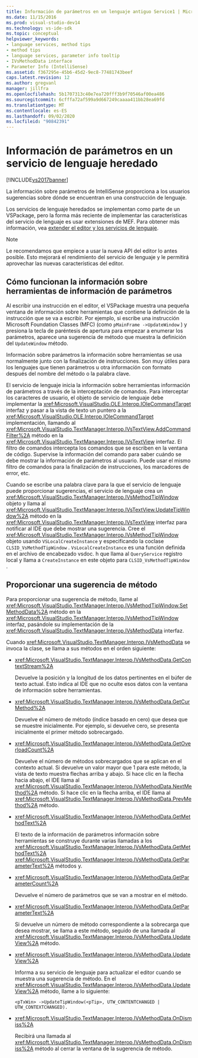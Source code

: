 ```yaml
---
title: Información de parámetros en un lenguaje antiguo Service1 | Microsoft Docs
ms.date: 11/15/2016
ms.prod: visual-studio-dev14
ms.technology: vs-ide-sdk
ms.topic: conceptual
helpviewer_keywords:
- language services, method tips
- method tips
- language services, parameter info tooltip
- IVsMethodData interface
- Parameter Info (IntelliSense)
ms.assetid: f367295e-45b6-45d2-9ec8-77481743beef
caps.latest.revision: 12
ms.author: gregvanl
manager: jillfra
ms.openlocfilehash: 5b1707313c40e7ea720fff3b9f70546af00ea486
ms.sourcegitcommit: 6cfffa72af599a9d667249caaaa411bb28ea69fd
ms.translationtype: MT
ms.contentlocale: es-ES
ms.lasthandoff: 09/02/2020
ms.locfileid: "90842391"
---
```

# <a name="parameter-info-in-a-legacy-language-service"></a>Información de parámetros en un servicio de lenguaje heredado
[!INCLUDE[vs2017banner](../../includes/vs2017banner.md)]

La información sobre parámetros de IntelliSense proporciona a los usuarios sugerencias sobre dónde se encuentran en una construcción de lenguaje.  
  
 Los servicios de lenguaje heredados se implementan como parte de un VSPackage, pero la forma más reciente de implementar las características del servicio de lenguaje es usar extensiones de MEF. Para obtener más información, vea [extender el editor y los servicios de lenguaje](../../extensibility/extending-the-editor-and-language-services.md).  
  
> [!NOTE]
> Le recomendamos que empiece a usar la nueva API del editor lo antes posible. Esto mejorará el rendimiento del servicio de lenguaje y le permitirá aprovechar las nuevas características del editor.  
  
## <a name="how-parameter-info-tooltips-work"></a>Cómo funcionan la información sobre herramientas de información de parámetros  
 Al escribir una instrucción en el editor, el VSPackage muestra una pequeña ventana de información sobre herramientas que contiene la definición de la instrucción que se va a escribir. Por ejemplo, si escribe una instrucción Microsoft Foundation Classes (MFC) (como `pMainFrame ->UpdateWindow` ) y presiona la tecla de paréntesis de apertura para empezar a enumerar los parámetros, aparece una sugerencia de método que muestra la definición del `UpdateWindow` método.  
  
 Información sobre parámetros la información sobre herramientas se usa normalmente junto con la finalización de instrucciones. Son muy útiles para los lenguajes que tienen parámetros u otra información con formato después del nombre del método o la palabra clave.  
  
 El servicio de lenguaje inicia la información sobre herramientas información de parámetros a través de la interceptación de comandos. Para interceptar los caracteres de usuario, el objeto de servicio de lenguaje debe implementar la <xref:Microsoft.VisualStudio.OLE.Interop.IOleCommandTarget> interfaz y pasar a la vista de texto un puntero a la <xref:Microsoft.VisualStudio.OLE.Interop.IOleCommandTarget> implementación, llamando al <xref:Microsoft.VisualStudio.TextManager.Interop.IVsTextView.AddCommandFilter%2A> método en la <xref:Microsoft.VisualStudio.TextManager.Interop.IVsTextView> interfaz. El filtro de comandos intercepta los comandos que se escriben en la ventana de código. Supervise la información del comando para saber cuándo se debe mostrar la información de parámetros al usuario. Puede usar el mismo filtro de comandos para la finalización de instrucciones, los marcadores de error, etc.  
  
 Cuando se escribe una palabra clave para la que el servicio de lenguaje puede proporcionar sugerencias, el servicio de lenguaje crea un <xref:Microsoft.VisualStudio.TextManager.Interop.IVsMethodTipWindow> objeto y llama al <xref:Microsoft.VisualStudio.TextManager.Interop.IVsTextView.UpdateTipWindow%2A> método en la <xref:Microsoft.VisualStudio.TextManager.Interop.IVsTextView> interfaz para notificar al IDE que debe mostrar una sugerencia. Cree el <xref:Microsoft.VisualStudio.TextManager.Interop.IVsMethodTipWindow> objeto usando `VSLocalCreateInstance` y especificando la coclase `CLSID_VsMethodTipWindow` . `VsLocalCreateInstance` es una función definida en el archivo de encabezado vsdoc. h que llama al `QueryService` registro local y llama a `CreateInstance` en este objeto para `CLSID_VsMethodTipWindow` .  
  
## <a name="providing-a-method-tip"></a>Proporcionar una sugerencia de método  
 Para proporcionar una sugerencia de método, llame al <xref:Microsoft.VisualStudio.TextManager.Interop.IVsMethodTipWindow.SetMethodData%2A> método en la <xref:Microsoft.VisualStudio.TextManager.Interop.IVsMethodTipWindow> interfaz, pasándole su implementación de la <xref:Microsoft.VisualStudio.TextManager.Interop.IVsMethodData> interfaz.  
  
 Cuando <xref:Microsoft.VisualStudio.TextManager.Interop.IVsMethodData> se invoca la clase, se llama a sus métodos en el orden siguiente:  
  
- <xref:Microsoft.VisualStudio.TextManager.Interop.IVsMethodData.GetContextStream%2A>  
  
     Devuelve la posición y la longitud de los datos pertinentes en el búfer de texto actual. Esto indica al IDE que no oculte esos datos con la ventana de información sobre herramientas.  
  
- <xref:Microsoft.VisualStudio.TextManager.Interop.IVsMethodData.GetCurMethod%2A>  
  
     Devuelve el número de método (índice basado en cero) que desea que se muestre inicialmente. Por ejemplo, si devuelve cero, se presenta inicialmente el primer método sobrecargado.  
  
- <xref:Microsoft.VisualStudio.TextManager.Interop.IVsMethodData.GetOverloadCount%2A>  
  
     Devuelve el número de métodos sobrecargados que se aplican en el contexto actual. Si devuelve un valor mayor que 1 para este método, la vista de texto muestra flechas arriba y abajo. Si hace clic en la flecha hacia abajo, el IDE llama al <xref:Microsoft.VisualStudio.TextManager.Interop.IVsMethodData.NextMethod%2A> método. Si hace clic en la flecha arriba, el IDE llama al <xref:Microsoft.VisualStudio.TextManager.Interop.IVsMethodData.PrevMethod%2A> método.  
  
- <xref:Microsoft.VisualStudio.TextManager.Interop.IVsMethodData.GetMethodText%2A>  
  
     El texto de la información de parámetros información sobre herramientas se construye durante varias llamadas a los <xref:Microsoft.VisualStudio.TextManager.Interop.IVsMethodData.GetMethodText%2A> <xref:Microsoft.VisualStudio.TextManager.Interop.IVsMethodData.GetParameterText%2A> métodos y.  
  
- <xref:Microsoft.VisualStudio.TextManager.Interop.IVsMethodData.GetParameterCount%2A>  
  
     Devuelve el número de parámetros que se van a mostrar en el método.  
  
- <xref:Microsoft.VisualStudio.TextManager.Interop.IVsMethodData.GetParameterText%2A>  
  
     Si devuelve un número de método correspondiente a la sobrecarga que desea mostrar, se llama a este método, seguido de una llamada al <xref:Microsoft.VisualStudio.TextManager.Interop.IVsMethodData.UpdateView%2A> método.  
  
- <xref:Microsoft.VisualStudio.TextManager.Interop.IVsMethodData.UpdateView%2A>  
  
     Informa a su servicio de lenguaje para actualizar el editor cuando se muestra una sugerencia de método. En el <xref:Microsoft.VisualStudio.TextManager.Interop.IVsMethodData.UpdateView%2A> método, llame a lo siguiente:  
  
    ```  
    <pTxWin> ->UpdateTipWindow(<pTip>, UTW_CONTENTCHANGED | UTW_CONTEXTCHANGED).  
    ```  
  
- <xref:Microsoft.VisualStudio.TextManager.Interop.IVsMethodData.OnDismiss%2A>  
  
     Recibirá una llamada al <xref:Microsoft.VisualStudio.TextManager.Interop.IVsMethodData.OnDismiss%2A> método al cerrar la ventana de la sugerencia de método.
